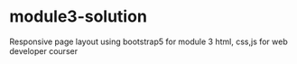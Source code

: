 # module3-solution
Responsive page layout using bootstrap5 for module 3 html, css,js for web developer courser
